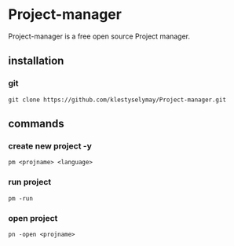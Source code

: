 # Project-manager

Project-manager is a free open source Project manager.

## installation
### git
    git clone https://github.com/klestyselymay/Project-manager.git

## commands
### create new project -y
    pm <projname> <language>
    
### run project
    pm -run
### open project
    pn -open <projname>
    
